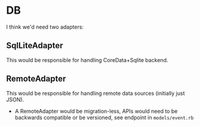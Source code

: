 # DB

I think we'd need two adapters:

## SqlLiteAdapter

This would be responsible for handling CoreData+Sqlite backend.

## RemoteAdapter

This would be responsible for handling remote data sources (initially just JSON).

* A RemoteAdapter would be migration-less, APIs would need to be backwards compatible or be versioned, see endpoint in `models/event.rb`